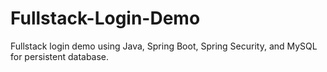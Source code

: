 # Fullstack-Login-Demo
Fullstack login demo using Java, Spring Boot, Spring Security, and MySQL for persistent database.
